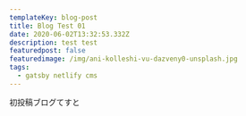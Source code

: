 ```yaml
---
templateKey: blog-post
title: Blog Test 01
date: 2020-06-02T13:32:53.332Z
description: test test
featuredpost: false
featuredimage: /img/ani-kolleshi-vu-dazveny0-unsplash.jpg
tags:
  - gatsby netlify cms
---
```

初投稿ブログてすと